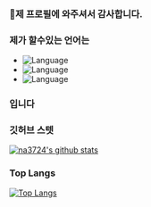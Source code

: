 ### 👋제 프로필에 와주셔서 감사합니다.

### 제가 할수있는 언어는

- ![Language](https://img.shields.io/badge/language-html-brightgreen)
- ![Language](https://img.shields.io/badge/language-python-brightgreen)
- ![Language](https://img.shields.io/badge/language-javascript-brightgreen)
### 입니다

### 깃허브 스텟

[![na3724's github stats](https://github-readme-stats.vercel.app/api?username=dogbo0522&bg_color=30,e96443,904e95&title_color=fff&text_color=fff&show_icons=true&count_private=true)](https://github.com/na3724/github-readme-stats)

### Top Langs

[![Top Langs](https://github-readme-stats.vercel.app/api/top-langs/?username=dogbo0522&bg_color=30,e96443,904e95&title_color=fff&text_color=fff)](https://github.com/na3724/github-readme-stats)
